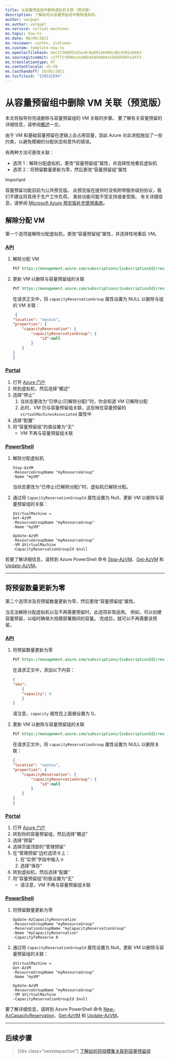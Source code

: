 ```yaml
---
title: 从容量预留组中删除虚拟机关联（预览版）
description: 了解如何从容量预留组中删除虚拟机。
author: vargupt
ms.author: vargupt
ms.service: virtual-machines
ms.topic: how-to
ms.date: 08/09/2021
ms.reviewer: cynthn, jushiman
ms.custom: template-how-to
ms.openlocfilehash: 0ac1f38d65542ac6c8a892a6469cd8c9301dd463
ms.sourcegitcommit: c27f71f890ecba96b42d58604c556505897a34f3
ms.translationtype: HT
ms.contentlocale: zh-CN
ms.lasthandoff: 10/05/2021
ms.locfileid: "129532594"
---
```

# <a name="remove-a-vm-association-from-a-capacity-reservation-group-preview"></a>从容量预留组中删除 VM 关联（预览版）

本文将指导你完成删除与容量预留组的 VM 关联的步骤。 要了解有关容量预留的详细信息，请参阅[概述](capacity-reservation-overview.md)一文。 

由于 VM 和基础容量预留在逻辑上会占用容量，因此 Azure 对此进程施加了一些约束，以避免模糊的分配状态和意外的错误。  

有两种方法可更改关联： 
- 选项 1：解除分配虚拟机，更改“容量预留组”属性，并选择性地重启虚拟机
- 选项 2：将预留数量更新为零，然后更改“容量预留组”属性

> [!IMPORTANT]
> 容量预留功能目前为公共预览版。
> 此预览版在提供时没有附带服务级别协议，我们不建议将其用于生产工作负荷。 某些功能可能不受支持或者受限。 有关详细信息，请参阅 [Microsoft Azure 预览版补充使用条款](https://azure.microsoft.com/support/legal/preview-supplemental-terms/)。

## <a name="deallocate-the-vm"></a>解除分配 VM

第一个选项是解除分配虚拟机，更改“容量预留组”属性，并选择性地重启 VM。 

### <a name="api"></a>[API](#tab/api1)

1. 解除分配 VM

    ```rest
    PUT https://management.azure.com/subscriptions/{subscriptionId}/resourceGroups/{resourceGroupName}/providers/Microsoft.Compute/virtualMachines/{virtualMachineName}/deallocate?api-version=2021-04-01
    ```

1. 更新 VM 以删除与容量预留组的关联
    
    ```rest
    PUT https://management.azure.com/subscriptions/{subscriptionId}/resourceGroups/{resourceGroupName}/providers/Microsoft.Compute/virtualMachines/{virtualMachineName}/update?api-version=2021-04-01
    ```
    在请求正文中，将 `capacityReservationGroup` 属性设置为 NULL 以删除与组的 VM 关联：

    ```json
     {
    "location": "eastus",
    "properties": {
        "capacityReservation": {
            "capacityReservationGroup": {
                "id":null
            }
        }
    }
    }
    ```

### <a name="portal"></a>[Portal](#tab/portal1)

<!-- no images necessary if steps are straightforward --> 

1. 打开 [Azure 门户](https://portal.azure.com)
1. 转到虚拟机，然后选择“概述”
1. 选择“停止” 
    1. 当状态更改为“已停止(已解除分配)”时，你会知道 VM 已解除分配
    1. 此时，VM 仍与容量预留组关联，这反映在容量预留的 `virtualMachinesAssociated` 属性中 
1. 选择“配置”
1. 将“容量预留组”的值设置为“无”
    - VM 不再与容量预留组关联 

### <a name="powershell"></a>[PowerShell](#tab/powershell1)

1. 解除分配虚拟机

    ```powershell-interactive
    Stop-AzVM
    -ResourceGroupName "myResourceGroup"
    -Name "myVM"
    ```

    当状态更改为“已停止(已解除分配)”时，虚拟机已解除分配。

1. 通过将 `CapacityReservationGroupId` 属性设置为 Null，更新 VM 以删除与容量预留组的关联：

    ```powershell-interactive
    $VirtualMachine =
    Get-AzVM
    -ResourceGroupName "myResourceGroup"
    -Name "myVM"
    
    Update-AzVM
    -ResourceGroupName "myResourceGroup"
    -VM $VirtualMachine
    -CapacityReservationGroupId $null
    ```

若要了解详细信息，请转到 Azure PowerShell 命令 [Stop-AzVM](/powershell/module/az.compute/stop-azvm)、[Get-AzVM](/powershell/module/az.compute/get-azvm) 和 [Update-AzVM](/powershell/module/az.compute/update-azvm)。

--- 
<!-- The three dashes above show that your section of tabbed content is complete. Don't remove them :) -->


## <a name="update-the-reserved-quantity-to-zero"></a>将预留数量更新为零 

第二个选项涉及将预留数量更新为零，然后更改“容量预留组”属性。

当无法解除分配虚拟机以及不再需要预留时，此选项非常适用。 例如，可以创建容量预留，以临时确保大规模部署期间的容量。 完成后，就可以不再需要该预留。 

### <a name="api"></a>[API](#tab/api2)

1. 将预留数量更新为零 

    ```rest
    PUT https://management.azure.com/subscriptions/{subscriptionId}/resourceGroups/{resourceGroupName}/providers/Microsoft.Compute/CapacityReservationGroups/{CapacityReservationGroupName}/CapacityReservations/{CapacityReservationName}?api-version=2021-04-01
    ```

    在请求正文中，添加以下内容：
    
    ```json
    {
    "sku":
        {
        "capacity": 0
        }
    }
    ```
    
    请注意，`capacity` 属性在上面被设置为 0。

1. 更新 VM 以删除与容量预留组的关联

    ```rest
    PUT https://management.azure.com/subscriptions/{subscriptionId}/resourceGroups/{resourceGroupName}/providers/Microsoft.Compute/virtualMachines/{VirtualMachineName}/update?api-version=2021-04-01
    ```

    在请求正文中，将 `capacityReservationGroup` 属性设置为 NULL 以删除关联：
    
    ```json
    {
    "location": "eastus",
    "properties": {
        "capacityReservation": {
            "capacityReservationGroup": {
                "id":null
            }
        }
    }
    } 
    ```

### <a name="portal"></a>[Portal](#tab/portal2)

<!-- no images necessary if steps are straightforward --> 

1. 打开 [Azure 门户](https://portal.azure.com)
1. 转到你的容量预留组，然后选择“概述”
1. 选择“预留” 
1. 选择页面顶部的“管理预留” 
1. 在“管理预留”边栏选项卡上：
    1. 在“实例”字段中输入 `0`
    1. 选择“保存” 
1. 转到虚拟机，然后选择“配置”
1. 将“容量预留组”的值设置为“无”
    - 请注意，VM 不再与容量预留组关联

### <a name="powershell"></a>[PowerShell](#tab/powershell2)

1. 将预留数量更新为零

    ```powershell-interactive
    Update-AzCapacityReservation
    -ResourceGroupName "myResourceGroup"
    -ReservationGroupName "myCapacityReservationGroup"
    -Name "myCapacityReservation"
    -CapacityToReserve 0
    ```

1. 通过将 `CapacityReservationGroupId` 属性设置为 Null，更新 VM 以删除与容量预留组的关联：

    ```powershell-interactive
    $VirtualMachine =
    Get-AzVM
    -ResourceGroupName "myResourceGroup"
    -Name "myVM"
    
    Update-AzVM
    -ResourceGroupName "myResourceGroup"
    -VM $VirtualMachine
    -CapacityReservationGroupId $null
    ```

要了解详细信息，请转到 Azure PowerShell 命令 [New-AzCapacityReservation](/powershell/module/az.compute/new-azcapacityreservation)、[Get-AzVM](/powershell/module/az.compute/get-azvm) 和 [Update-AzVM](/powershell/module/az.compute/update-azvm)。

--- 
<!-- The three dashes above show that your section of tabbed content is complete. Don't remove them :) -->


## <a name="next-steps"></a>后续步骤

> [!div class="nextstepaction"]
> [了解如何将规模集关联到容量预留组](capacity-reservation-associate-virtual-machine-scale-set.md)
